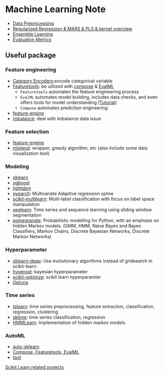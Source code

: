 Machine Learning Note
===

- [Data Preprocessing](https://github.com/chung-kai-eng/Eric/blob/master/Preprocessing.md)
- [Regularized Regression & MARS & PLS & kernel overview](https://github.com/chung-kai-eng/Eric/blob/master/Regularized%20Regression_MARS_PLS_SVM.md)
- [Ensemble Learning](https://github.com/chung-kai-eng/Eric/blob/master/Ensemble%20Learning.md)
- [Evaluation Metrics](https://github.com/chung-kai-eng/Eric/blob/master/Evaluation%20Metrics.md)


## Useful package

### Feature engineering
- [Category Encoders](https://github.com/scikit-learn-contrib/category_encoders):encode categorical variable
- [Featuretools](https://www.featuretools.com/): be utilized with [compose](https://github.com/alteryx/compose) & [EvalML](https://github.com/alteryx/evalml)
    - ```Featuretools``` automates the feature engineering process
    - ```EvalML``` automates model building, includes data checks, and even offers tools for model understanding [(Tutorial)](https://evalml.alteryx.com/en/stable/demos/fraud.html)
    - ```Compose``` automates prediction engineering
- [feature-engine](https://github.com/solegalli/feature_engine)
- [imbalance](https://github.com/scikit-learn-contrib/imbalanced-learn): deal with imbalance data issue

### Feature selection
- [feature-engine](https://github.com/solegalli/feature_engine)
- [mlxtend](https://github.com/rasbt/mlxtend): wrapper, greedy algorithm, etc (also include some data visualization tool)

### Modeling
- [sklearn]()
- [xgboost]()
- [lightgbm]()
- [pyearch](https://github.com/scikit-learn-contrib/py-earth): Multivariate Adaptive regression spline
- [scikit-multilearn](https://github.com/scikit-multilearn/scikit-multilearn):  Multi-label classification with focus on label space manipulation
- [seglearn](https://github.com/dmbee/seglearn): Time series and sequence learning using sliding window segmentation
- [pomegranate](https://github.com/jmschrei/pomegranate): Probabilistic modelling for Python, with an emphasis on hidden Markov models. (GMM, HMM, Naive Bayes and Bayes Classifiers, Markov Chains, Discrete Bayesian Networks, Discrete Markov Networks)

### Hyperparameter
- [sklearn-deap](https://github.com/rsteca/sklearn-deap): Use evolutionary algorithms instead of gridsearch in scikit-learn.
- [hyperopt](https://github.com/hyperopt/hyperopt): bayesian hyperparameter
- [scikit-optimize](https://scikit-optimize.github.io/stable/): scikit learn hyperparamter
- [Optuna](https://github.com/optuna/optuna)


### Time series
- [tslearn](https://github.com/tslearn-team/tslearn): time series preprocessing, feature extraction, classification, regression, clustering
- [sktime](https://github.com/alan-turing-institute/sktime): time series classification, regression
- [HMMLearn](https://github.com/hmmlearn/hmmlearn): Implementation of hidden markov models

### AutoML
- [auto-sklearn](https://github.com/automl/auto-sklearn/)
- [Compose, Featuretools, EvalML]()
- [tpot](https://github.com/EpistasisLab/tpot)

[Scikit Learn related projects](https://scikit-learn.org/stable/related_projects.html)
